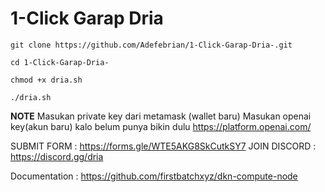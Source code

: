 
# 1-Click Garap Dria 

    git clone https://github.com/Adefebrian/1-Click-Garap-Dria-.git

    cd 1-Click-Garap-Dria-

    chmod +x dria.sh

    ./dria.sh

**NOTE**
Masukan private key dari metamask (wallet baru)
Masukan openai key(akun baru)
kalo belum punya bikin dulu https://platform.openai.com/

SUBMIT FORM : https://forms.gle/WTE5AKG8SkCutkSY7
JOIN DISCORD : https://discord.gg/dria

Documentation : https://github.com/firstbatchxyz/dkn-compute-node
